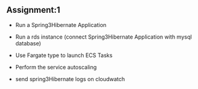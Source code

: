 Assignment:1
-------------------

* Run a Spring3Hibernate Application

* Run a rds instance (connect Spring3Hibernate Application with mysql database)

* Use Fargate type to launch ECS Tasks

* Perform the service autoscaling

* send spring3Hibernate logs on cloudwatch

